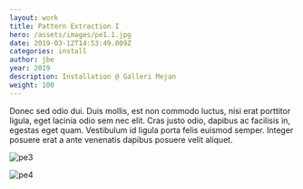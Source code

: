 ```yaml
---
layout: work
title: Pattern Extraction I
hero: /assets/images/pe1.1.jpg
date: 2019-03-12T14:53:49.009Z
categories: install
author: jbe
year: 2019
description: Installation @ Galleri Mejan
weight: 100
---
```


Donec sed odio dui. Duis mollis, est non commodo luctus, nisi erat porttitor ligula, eget lacinia odio sem nec elit. Cras justo odio, dapibus ac facilisis in, egestas eget quam. Vestibulum id ligula porta felis euismod semper. Integer posuere erat a ante venenatis dapibus posuere velit aliquet.

![pe3](/assets/images/pe3.jpg "pe3")

![pe4](/assets/images/pe4.jpg "pe4")

